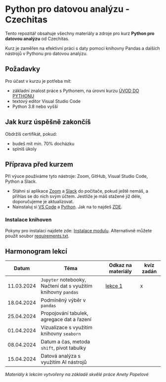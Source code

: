 # Python pro datovou analýzu - Czechitas

Tento repozitář obsahuje všechny materiály a zdroje pro kurz **Python pro datovou analýzu** od Czechitas.

Kurz je zaměřen na efektivní práci s daty pomocí knihovny Pandas a dalších nástrojů v Pythonu pro datovou analýzu.

## Požadavky

Pro účast v kurzu je potřeba mít:

- základní znalost práce s Pythonem, na úrovni kurzu [ÚVOD DO PYTHONU](https://www.czechitas.cz/kurzy/uvod-do-pythonu)
- textový editor Visual Studio Code
- Python 3.8 nebo vyšší

## Jak kurz úspěšně zakončíš

Obdržíš certifikát, pokud:

- budeš mít min. 70% docházku
- splníš úkoly

## Příprava před kurzem

Při výuce používáme tyto nástroje: Zoom, GitHub, Visual Studio Code, Python a Slack.

- Stáhni si aplikace [Zoom](https://zoom.us/download) a [Slack](https://slack.com/) do počítače, pokud ještě nemáš, a
  přihlas se do nich svým účtem. Jestliže je máš stažené již déle, doporučujeme je aktualizovat.
- Nainstaluj si [VS Code](https://code.visualstudio.com/download)
  a [Python](https://marketplace.visualstudio.com/items?itemName=ms-python.python). Jak na to
  najdeš [ZDE](https://kodim.cz/programovani/uvod-do-progr-1/priprava/jazyky-nastroje/instalace-python).

### Instalace knihoven

Pokyny pro instalaci najdete
zde: [Instalace modulu](https://kodim.cz/analyza-dat/python-data-1/python-pro-data-1/instalace/instalace-modulu).
Alternativně můžete použít soubor [requirements.txt](requirements.txt).

## Harmonogram lekcí

| Datum      | Téma                                                          | Odkaz na materiály            | kvíz zadán |
|------------|---------------------------------------------------------------|-------------------------------|------------|
| 11.03.2024 | `Jupyter` notebooky, Načtení dat s využitím knihovny `pandas` | [lekce 1](notebooks/lekce-01) | x          | 
| 18.04.2024 | Podmíněný výběr v `pandas`                                    |                               |            |
| 25.04.2024 | Propojování tabulek, agregace dat a řazení                    |                               |            |
| 01.04.2024 | Vizualizace s využitím knihovny `seaborn`                     |                               |            |
| 08.04.2024 | Datum a čas, metoda `shift`, pivot tabulky                    |                               |            |
| 15.04.2024 | Datová analýza s využitím AI nástrojů                         |                               |            |

*Materiály k lekcím vytvořeny na základě skvělé práce Anety Popelové*